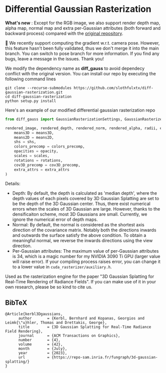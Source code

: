 # Differential Gaussian Rasterization

**What's new** : Except for the RGB image, we also support render depth map, alpha map, normal map and extra per-Gaussian attributes (both forward and backward process) compared with the [original repository](https://github.com/graphdeco-inria/diff-gaussian-rasterization).

:mega: We recently support computing the gradient w.r.t. camera pose. However, this feature hasn't been fully validated, thus we don't merge it into the main branch. You can switch to pose branch for more information. If you find any bugs, leave a message in the issues. Thank you!

We modify the dependency name as **diff_gauss** to avoid dependecy conflict with the original version. You can install our repo by executing the following command lines
```shell
git clone --recurse-submodules https://github.com/slothfulxtx/diff-gaussian-rasterization.git 
cd diff-gaussian-rasterization
python setup.py install
```

Here's an example of our modified differential gaussian rasterization repo
```python
from diff_gauss import GaussianRasterizationSettings, GaussianRasterizer

rendered_image, rendered_depth, rendered_norm, rendered_alpha, radii, extra = rasterizer(
    means3D = means3D,
    means2D = means2D,
    shs = shs,
    colors_precomp = colors_precomp,
    opacities = opacity,
    scales = scales,
    rotations = rotations,
    cov3D_precomp = cov3D_precomp,
    extra_attrs = extra_attrs
)
```

Details: 

- Depth: By default, the depth is calculated as 'median depth', where the depth values of each pixels covered by 3D Gaussian Splatting are set to be the depth of the 3D Gaussian center. Thus, there exist numerical errors when the scales of 3D Gaussian are large. However, thanks to the densificaiton scheme, most 3D Gaussians are small. Currently, we ignore the numerical error of depth maps. 
- Normal: By default, the normal is considered as the shortest axis direction of the covariance matrix. Notably both the directions inwards and outwards the surface satisfy the above condition. To obtain a meaningful normal, we reverse the inwards directions using the view direction. 
- Per-Gaussian attributes: The maximum value of per-Gaussian attributes is 34, which is a magic number for my NVIDIA 3090 Ti GPU (larger value will raise error). If your compiling process raises error, you can change it to a lower value in `cuda_rasterizer/auxiliary.h`.

Used as the rasterization engine for the paper "3D Gaussian Splatting for Real-Time Rendering of Radiance Fields". If you can make use of it in your own research, please be so kind to cite us.

<section class="section" id="BibTeX">
  <div class="container is-max-desktop content">
    <h2 class="title">BibTeX</h2>
    <pre><code>@Article{kerbl3Dgaussians,
      author       = {Kerbl, Bernhard and Kopanas, Georgios and Leimk{\"u}hler, Thomas and Drettakis, George},
      title        = {3D Gaussian Splatting for Real-Time Radiance Field Rendering},
      journal      = {ACM Transactions on Graphics},
      number       = {4},
      volume       = {42},
      month        = {July},
      year         = {2023},
      url          = {https://repo-sam.inria.fr/fungraph/3d-gaussian-splatting/}
}</code></pre>
  </div>
</section>
